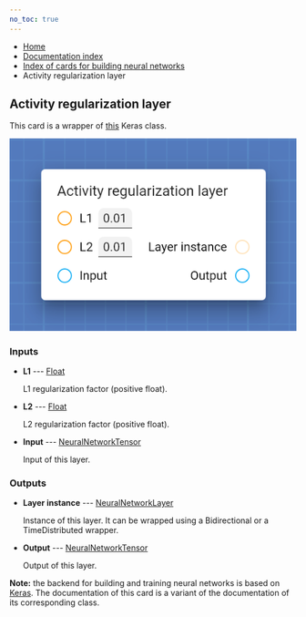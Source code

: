 ```yaml
---
no_toc: true
---
```


<ul class="breadcrumb">
    <li><a href="">Home</a></li>
    <li><a href="documentation">Documentation index</a></li>
    <li><a href="neural_network_cards/">Index of cards for building neural networks</a></li>
    <li>Activity regularization layer</li>
</ul>

## Activity regularization layer

This card is a wrapper of [this](https://keras.io/api/layers/regularization_layers/activity_regularization/) Keras class.

!["Activity regularization layer" card](assets/img/neural_network_cards/layer_ActivityRegularization.png)


### Inputs


* **L1** --- [Float](types/Float)

  L1 regularization factor (positive float).

* **L2** --- [Float](types/Float)

  L2 regularization factor (positive float).

* **Input** --- [NeuralNetworkTensor](types/NeuralNetworkTensor)

  Input of this layer.





### Outputs


* **Layer instance** --- [NeuralNetworkLayer](types/NeuralNetworkLayer)

  Instance of this layer. It can be wrapped using a Bidirectional or a TimeDistributed wrapper.

* **Output** --- [NeuralNetworkTensor](types/NeuralNetworkTensor)

  Output of this layer.






**Note:** the backend for building and training neural networks is based on [Keras](https://keras.io/). The documentation of this card is a variant of the documentation of its corresponding class.